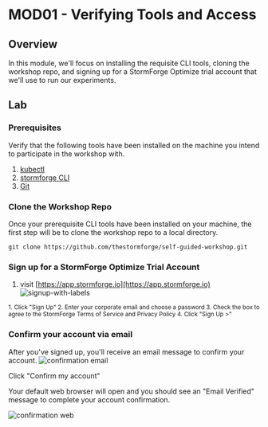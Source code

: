 # MOD01 - Verifying Tools and Access

## Overview
In this module, we'll focus on installing the requisite CLI tools, cloning the workshop repo, and signing up for a StormForge Optimize trial account that we'll use to run our experiments.

## Lab
### Prerequisites
Verify that the following tools have been installed on the machine you intend to participate in the workshop with.
1. [kubectl](https://kubernetes.io/docs/tasks/tools/#kubectl)
2. [stormforge CLI](https://docs.stormforge.io/optimize-pro/getting-started/install/#installing-the-stormforge-command-line-interface)
3. [Git](https://github.com/git-guides/install-git)

### Clone the Workshop Repo
Once your prerequisite CLI tools have been installed on your machine, the first step will be to clone the workshop repo to a local directory.

`git clone https://github.com/thestormforge/self-guided-workshop.git`

### Sign up for a StormForge Optimize Trial Account
1. visit [https://app.stormforge.io](https://app.stormforge.io)<br>
![signup-with-labels](/self-guided-workshop/Java/Assets/Images/signup-labeled.png)

<sub>
1. Click "Sign Up"
2. Enter your corporate email and choose a password
3. Check the box to agree to the StormForge Terms of Service and Privacy Policy
4. Click "Sign Up >"</sub>

### Confirm your account via email
After you've signed up, you'll receive an email message to confirm your account.
![confirmation email](/self-guided-workshop/Java/Assets/Images/confirmation-email.png)

Click "Confirm my account"

Your default web browser will open and you should see an "Email Verified" message to complete your account confirmation.

![confirmation web](/self-guided-workshop/Java/Assets/Images/confirmation-web.png)







